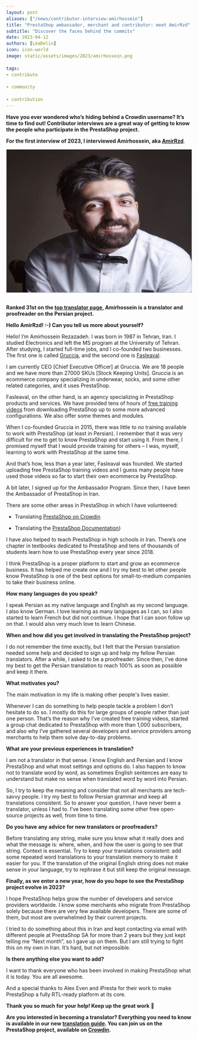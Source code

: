 ```yaml
---
layout: post
aliases: ["/news/contributor-interview-amirhossein"]
title: "PrestaShop ambassador, merchant and contributor: meet AmirRzd"
subtitle: "Discover the faces behind the commits"
date: 2023-04-12
authors: [LéaDelin]
icon: icon-world
image: static/assets/images/2023/amirhossein.png

tags:
- contribute

- community

- contribution
---
```


**Have you ever wondered who’s hiding behind a Crowdin username? It’s time to find out! Contributor interviews are a great way of getting to know the people who participate in the PrestaShop project.**

**For the first interview of 2023, I interviewed Amirhossein, aka [AmirRzd](https://crowdin.com/profile/AmirRzd)**.

<img style="border: 1px solid #CCC; float: center; margin: 0 1em 1em 0;" width="517" height="388" src="static/assets/images/2023/amirhossein.png">

**Ranked 31st on the [top translator page](https://translators.prestashop.com/), Amirhossein is a translator and proofreader on the Persian project.**

<div style="clear:both"></div>

**Hello AmirRzd! :-) Can you tell us more about yourself?**

Hello! I’m Amirhossein Rezazadeh. I was born in 1987 in Tehran, Iran. I studied Electronics and left the MS program at the University of Tehran. After studying, I started full-time jobs, and I co-founded two businesses. The first one is called [Gruccia](https://gruccia.ir/), and the second one is [Fasleaval](https://fasleaval.com/).

I am currently CEO [Chief Executive Officer] at Gruccia. We are 18 people and we have more than 27000 SKUs [Stock Keeping Units]. Gruccia is an ecommerce company specializing in underwear, socks, and some other related categories, and it uses PrestaShop.

Fasleaval, on the other hand, is an agency specializing in PrestaShop products and services. We have provided tens of hours of [free training videos](https://fasleaval.com/blog/آموزش-پرستاشاپ-رایگان-ویدیوی) from downloading PrestaShop up to some more advanced configurations. We also offer some themes and modules.

When I co-founded Gruccia in 2015, there was little to no training available to work with PrestaShop (at least in Persian). I remember that it was very difficult for me to get to know PrestaShop and start using it. From there, I promised myself that I would provide training for others – I was, myself, learning to work with PrestaShop at the same time.

And that’s how, less than a year later, Fasleaval was founded. We started uploading free PrestaShop training videos and I guess many people have used those videos so far to start their own ecommerce by PrestaShop.

A bit later, I signed up for the Ambassador Program. Since then, I have been the Ambassador of PrestaShop in Iran.

There are some other areas in PrestaShop in which I have volunteered:

-   Translating [PrestaShop on Crowdin](https://translators.prestashop.com/)
    
-   Translating the [PrestaShop Documentation](https://docs.prestashop-project.org/1.7-documentation/v/farsi/))
    

I have also helped to teach PrestaShop in high schools in Iran. There’s one chapter in textbooks dedicated to PrestaShop and tens of thousands of students learn how to use PrestaShop every year since 2018.

I think PrestaShop is a proper platform to start and grow an ecommerce business. It has helped me create one and I try my best to let other people know PrestaShop is one of the best options for small-to-medium companies to take their business online.

**How many languages do you speak?**

I speak Persian as my native language and English as my second language. I also know German. I love learning as many languages as I can, so I also started to learn French but did not continue. I hope that I can soon follow up on that. I would also very much love to learn Chinese.

**When and how did you get involved in translating the PrestaShop project?**

I do not remember the time exactly, but I felt that the Persian translation needed some help and decided to sign up and help my fellow Persian translators. After a while, I asked to be a proofreader. Since then, I’ve done my best to get the Persian translation to reach 100% as soon as possible and keep it there.

**What motivates you?**

The main motivation in my life is making other people's lives easier.

Whenever I can do something to help people tackle a problem I don’t hesitate to do so. I mostly do this for large groups of people rather than just one person. That’s the reason why I’ve created free training videos, started a group chat dedicated to PrestaShop with more than 1,000 subscribers, and also why I’ve gathered several developers and service providers among merchants to help them solve day-to-day problems.  

**What are your previous experiences in translation?**

I am not a translator in that sense. I know English and Persian and I know PrestaShop and what most settings and options do. I also happen to know not to translate word by word, as sometimes English sentences are easy to understand but make no sense when translated word by word into Persian.

So, I try to keep the meaning and consider that not all merchants are tech-savvy people. I try my best to follow Persian grammar and keep all translations consistent. So to answer your question, I have never been a translator, unless I had to. I’ve been translating some other free open-source projects as well, from time to time.

**Do you have any advice for new translators or proofreaders?**

Before translating any string, make sure you know what it really does and what the message is: where, when, and how the user is going to see that string. Context is essential. Try to keep your translations consistent: add some repeated word translations to your translation memory to make it easier for you. If the translation of the original English string does not make sense in your language, try to rephrase it but still keep the original message.

**Finally, as we enter a new year, how do you hope to see the PrestaShop project evolve in 2023?**

I hope PrestaShop helps grow the number of developers and service providers worldwide. I know some merchants who migrate from PrestaShop solely because there are very few available developers. There are some of them, but most are overwhelmed by their current projects.

I tried to do something about this in Iran and kept contacting via email with different people at PrestaShop SA for more than 2 years but they just kept telling me “Next month”, so I gave up on them. But I am still trying to fight this on my own in Iran. It’s hard, but not impossible.
 
**Is there anything else you want to add?**

I want to thank everyone who has been involved in making PrestaShop what it is today. You are all awesome.

And a special thanks to Alex Even and iPresta for their work to make PrestaShop a fully RTL-ready platform at its core.

**Thank you so much for your help! Keep up the great work** 🙌

**Are you interested in becoming a translator? Everything you need to know is available in our new [translation guide](https://docs.prestashop-project.org/translating-prestashop/translating-prestashop-software-basics/translating-on-crowdin). You can join us on the PrestaShop project, available on [Crowdin](https://crowdin.com/project/prestashop-official).**


